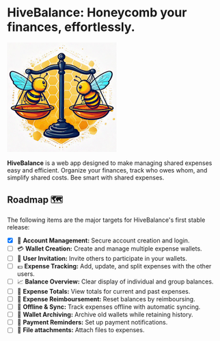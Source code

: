 # HiveBalance: Honeycomb your finances, effortlessly.

![HiveBalance Logo Placeholder](docs/assets/hive_balance_logo.png)

**HiveBalance** is a web app designed to make managing shared expenses easy and efficient. Organize your finances, track who owes whom, and simplify shared costs. Bee smart with shared expenses.

## Roadmap 🗺️

The following items are the major targets for HiveBalance's first stable release:

- [x] 🔐 **Account Management:** Secure account creation and login.
- [ ] 💳 **Wallet Creation:** Create and manage multiple expense wallets.
- [ ] 📨 **User Invitation:** Invite others to participate in your wallets.
- [ ] 💶 **Expense Tracking:** Add, update, and split expenses with the other users.
- [ ] 📈 **Balance Overview:** Clear display of individual and group balances.
- [ ] 💯 **Expense Totals:** View totals for current and past expenses.
- [ ] 💱 **Expense Reimboursement:** Reset balances by reimboursing.
- [ ] 📡 **Offline & Sync:** Track expenses offline with automatic syncing.
- [ ] 📂 **Wallet Archiving:** Archive old wallets while retaining history.
- [ ] 🔔 **Payment Reminders:** Set up payment notifications.
- [ ] 📎 **File attachments:** Attach files to expenses.